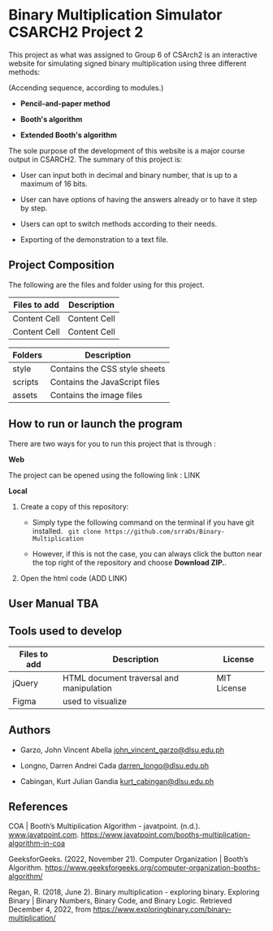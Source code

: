 # Binary Multiplication Simulator                                                     CSARCH2 Project 2 

This project as what was assigned to Group 6 of CSArch2 is an interactive website for simulating signed binary multiplication using three different methods: 


(Accending sequence, according to modules.)

- **Pencil-and-paper method**

- **Booth's algorithm**

- **Extended Booth's algorithm**



The sole purpose of the development of this website is a major course output in CSARCH2. The summary of this project is:

 - User can input both in decimal and binary number, that is up to a maximum of 16 bits.

 - User can have options of having the answers already or to have it step by step.
 
 - Users can opt to switch methods according to their needs.

 - Exporting of the demonstration to a text file.


  
 ## Project Composition ##
 
The following are the files and folder using for this project.

Files  to add       | Description
------------- | -------------
Content Cell  | Content Cell
Content Cell  | Content Cell


Folders       | Description
------------- | -------------
style         | Contains the CSS style sheets
scripts       | Contains the JavaScript files
assets        | Contains the image files

## How to run or launch the program ##

There are two ways for you to run this project that is through :

**Web**

The project can be opened using the following link : LINK 

**Local**

1. Create a copy of this repository: 

   + Simply type the following command on the terminal if you have git installed.
` git clone https://github.com/srraDs/Binary-Multiplication`
   
   + However, if this is not the case, you can always click the button near the top right of the repository and choose **Download ZIP.**. 

2. Open the html code (ADD LINK)


## User Manual TBA ##


## Tools used to develop ##

Files  to add | Description  | License
------------- | -------------|------------- 
jQuery        | HTML document traversal and manipulation |MIT License        
Figma         | used to visualize |              


## Authors ##

- Garzo, John Vincent Abella
  john_vincent_garzo@dlsu.edu.ph

- Longno, Darren Andrei Cada
  darren_longo@dlsu.edu.ph
  
 - Cabingan, Kurt Julian Gandia
   kurt_cabingan@dlsu.edu.ph
   
   
   
## References ##


COA | Booth’s Multiplication Algorithm - javatpoint. (n.d.). www.javatpoint.com. https://www.javatpoint.com/booths-multiplication-algorithm-in-coa

GeeksforGeeks. (2022, November 21). Computer Organization | Booth’s Algorithm. https://www.geeksforgeeks.org/computer-organization-booths-algorithm/

Regan, R. (2018, June 2). Binary multiplication - exploring binary. Exploring Binary | Binary Numbers, Binary Code, and Binary Logic. Retrieved December 4, 2022, from https://www.exploringbinary.com/binary-multiplication/ 

 
 
 
